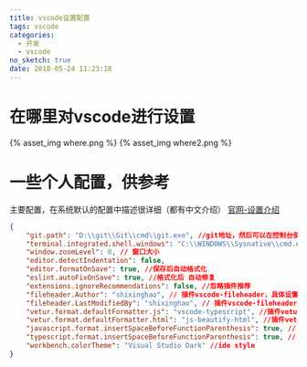 ```yaml
---
title: vscode设置配置
tags: vscode
categories:
  - 开发
  - vscode
no_sketch: true
date: 2018-05-24 11:23:18
---
```



# 在哪里对vscode进行设置
{% asset_img where.png %}
{% asset_img where2.png %}

# 一些个人配置，供参考
主要配置，在系统默认的配置中描述很详细（都有中文介绍）
[官网-设置介绍](https://code.visualstudio.com/docs/getstarted/settings)

````json
{
    "git.path": "D:\\git\\Git\\cmd\\git.exe", //git地址，然后可以在控制台使用git shell
    "terminal.integrated.shell.windows": "C:\\WINDOWS\\Sysnative\\cmd.exe", //选择终端模式，cmd or prower shell
    "window.zoomLevel": 0, // 窗口大小
    "editor.detectIndentation": false, 
    "editor.formatOnSave": true, //保存后自动格式化
    "eslint.autoFixOnSave": true, //格式化后 自动修复
    "extensions.ignoreRecommendations": false, //忽略插件推荐
    "fileheader.Author": "shixinghao", // 插件vscode-fileheader，具体设置
    "fileheader.LastModifiedBy": "shixinghao", // 插件vscode-fileheader，具体设置
    "vetur.format.defaultFormatter.js": "vscode-typescript", //插件vetur，默认格式化风格
    "vetur.format.defaultFormatter.html": "js-beautify-html", //插件vetur，默认格式化风格
    "javascript.format.insertSpaceBeforeFunctionParenthesis": true, // 针对eslint规则，对js特殊配置
    "typescript.format.insertSpaceBeforeFunctionParenthesis": true, // 针对eslint规则，对js特殊配置
    "workbench.colorTheme": "Visual Studio Dark" //ide style
}
````